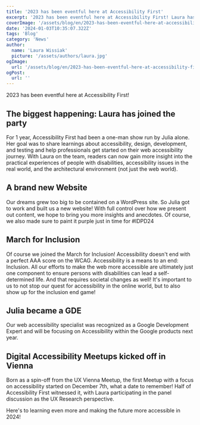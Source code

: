```yaml
---
title: '2023 has been eventful here at Accessibility First'
excerpt: '2023 has been eventful here at Accessibility First! Laura has joined the party, a brand new website, march for inclusion, and much more ...'
coverImage: '/assets/blog/en/2023-has-been-eventful-here-at-accessibility-first/cover.png'
date: '2024-01-03T10:35:07.322Z'
tags: 'Blog'
category: 'News'
author:
  name: 'Laura Wissiak'
  picture: '/assets/authors/laura.jpg'
ogImage:
  url: '/assets/blog/en/2023-has-been-eventful-here-at-accessibility-first/cover.png'
ogPost:
  url: ''
---
```


2023 has been eventful here at Accessibility First!

## The biggest happening: Laura has joined the party

For 1 year, Accessibility First had been a one-man show run by Julia alone. Her goal was to share learnings about accessibility, design, development, and testing and help professionals get started on their web accessibility journey. With Laura on the team, readers can now gain more insight into the practical experiences of people with disabilities, accessibility issues in the real world, and the architectural environment (not just the web world).

## A brand new Website

Our dreams grew too big to be contained on a WordPress site. So Julia got to work and built us a new website! With full control over how we present out content, we hope to bring you more insights and anecdotes.
Of course, we also made sure to paint it purple just in time for #IDPD24

## March for Inclusion

Of course we joined the March for Inclusion! Accessibility doesn't end with a perfect AAA score on the WCAG. Accessibility is a means to an end: Inclusion. All our efforts to make the web more accessible are ultimately just one component to ensure persons with disabilities can lead a self-determined life. And that requires societal changes as well! It's important to us to not stop our quest for accessibility in the online world, but to also show up for the inclusion end game!

## Julia became a GDE

Our web accessibility specialist was recognized as a Google Development Expert and will be focusing on Accessibility within the Google products next year.

## Digital Accessibility Meetups kicked off in Vienna

Born as a spin-off from the UX Vienna Meetup, the first Meetup with a focus on accessibility started on December 7th, what a date to remember! Half of Accessibility First witnessed it, with Laura participating in the panel discussion as the UX Research perspective.

Here's to learning even more and making the future more accessible in 2024!
